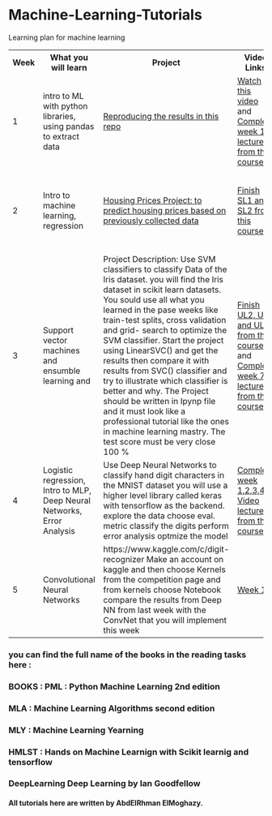 # Machine-Learning-Tutorials

Learning plan for machine learning

 <table style="width:100%">
  <tr>
    <th>Week</th>
    <th>What you will learn</th>
    <th>Project</th>
    <th>Video Links</th>
    <th>Reading List</th>
  </tr>
  <tr>
    <td>1</td>
    <td>intro to ML with python libraries, using pandas to extract data</td>
    <td><a href="https://github.com/jvns/pandas-cookbook/tree/v0.2/cookbook">Reproducing the results in this repo</a> </td>
    <td><a href="https://www.youtube.com/watch?v=AY4ajbu_G3k">Watch this video</a> and <a href="https://www.coursera.org/learn/machine-learning">Complete week 1 lectures from this course</a></td>
    <td> MLA: chapter 1 and <a href="http://www.deeplearningbook.org/contents/intro.html">Deep Learning book</a> </td
  </tr>
      
  <tr>
    <td>2</td>
    <td>Intro to machine learning, regression</td>
    <td><a href="https://github.com/udacity/machine-learning/tree/master/projects/boston_housing"> Housing Prices Project: to predict housing prices based on previously collected data</a> </td>
    <td><a href="https://eg.udacity.com/course/machine-learning--ud262">Finish SL1 and SL2 from this course</a> </td>
    <td> PML:Chapter 10. ,MLA: section 1.4.1 and MLY Chapter: 28, 29. 30, 31, 32 </td
  </tr>
      
  <tr>
    <td>3</td>
    <td>Support vector machines and ensumble learning and </td>
    <td> Project Description: Use SVM classifiers to classify Data of the Iris dataset. you will find the 
    Iris dataset in scikit learn datasets. You sould use all what you
    learned in the pase weeks like train-test splits, cross validation and grid-
    search to optimize the SVM classifier. Start the project using LinearSVC()
    and get the results then compare it with results from SVC() classifier and 
    try to illustrate which classifier is better and why.
    The Project should be written in Ipynp file and it must look like
    a professional tutorial like the ones in machine learning mastry.
    The test score must be very close 100 % </td>
    <td><a href="https://eg.udacity.com/course/machine-learning--ud262">Finish UL2, UL3 and UL4 from this course</a> and <a href="https://www.coursera.org/learn/machine-learning">Complete week 7 lectures from this course</a>  </td>
  <td> HML Chapter 5 and MLA section 6.2  </td>
  </tr>

  <tr>
    <td>4</td>
    <td>Logistic regression, Intro to MLP, Deep Neural Networks, Error Analysis</td>
    <td> Use Deep Neural Networks to classify hand digit characters in the MNIST dataset
    you will use a higher level library called keras with tensorflow as the backend.
    explore the data
    choose eval. metric
    classify the digits
    perform error analysis
    optmize the model </td>
    <td> <a href=https://www.coursera.org/learn/neural-networks-deep-learning"> Complete week 1,2,3,4 Video lectures from this course</a></td>
    <td> MLA: chapter 1 and <a href="http://www.deeplearningbook.org/contents/intro.html">Deep Learning book</a> </td
  </tr>
      
      
  <tr>
    <td>5</td>
    <td>Convolutional Neural Networks</td>
    <td> https://www.kaggle.com/c/digit-recognizer
    Make an account on kaggle and then choose Kernels from the competition page and from kernels
    choose Notebook
    compare the results from Deep NN from last week with the ConvNet that you will implement this week</td>
    <td><a href="https://www.coursera.org/learn/convolutional-neural-networks"> Week 1</a>     </td>
    <td> HML Chapter 13 </td
  </tr>
      
      
</table> 

### you can find the full name of the books in the reading tasks here :
### BOOKS :	PML :	Python Machine Learning 2nd edition			
### MLA :	Machine Learning Algorithms second edition			
### MLY :	Machine Learning Yearning			
### HMLST :	Hands on Machine Learnign with Scikit learnig and tensorflow			
### DeepLearning	Deep Learning by Ian Goodfellow			

#### All tutorials here are written by AbdElRhman ElMoghazy.
